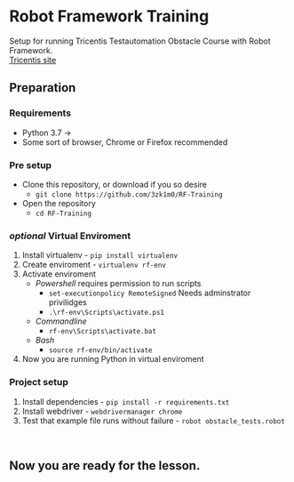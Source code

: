 # Robot Framework Training

Setup for running Tricentis Testautomation Obstacle Course with Robot Framework.<br>
[Tricentis site](https://obstaclecourse.tricentis.com/)<br>


## Preparation

### Requirements

* Python 3.7 ->
* Some sort of browser, Chrome or Firefox recommended

### Pre setup

* Clone this repository, or download if you so desire
   * ```git clone https://github.com/3zk1m0/RF-Training```
* Open the repository
   * ```cd RF-Training```

### *optional* Virtual Enviroment

1. Install virtualenv - ```pip install virtualenv```
2. Create enviroment - ```virtualenv rf-env```
3. Activate enviroment
    * *Powershell* requires permission to run scripts
      * ```set-executionpolicy RemoteSigned``` Needs adminstrator privilidges
      * ```.\rf-env\Scripts\activate.ps1```
    * *Commandline* 
      * ```rf-env\Scripts\activate.bat```
    * *Bash*
      * ```source rf-env/bin/activate```
4. Now you are running Python in virtual enviroment
   
### Project setup

1. Install dependencies - ```pip install -r requirements.txt```
2. Install webdriver - ```webdrivermanager chrome```
3. Test that example file runs without failure - ```robot obstacle_tests.robot```

<br>

## Now you are ready for the lesson.
